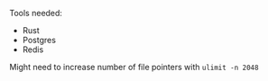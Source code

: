 Tools needed:

- Rust
- Postgres
- Redis

Might need to increase number of file pointers with `ulimit -n 2048`
